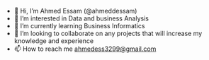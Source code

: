 - 👋 Hi, I’m Ahmed Essam (@ahmeddessam)
- 👀 I’m interested in Data and business Analysis
- 🌱 I’m currently learning Business Informatics
- 💞️ I’m looking to collaborate on any projects that will increase my knowledge and experience
- 📫 How to reach me ahmedess3299@gmail.com

<!---
ahmeddessam/ahmeddessam is a ✨ special ✨ repository because its `README.md` (this file) appears on your GitHub profile.
You can click the Preview link to take a look at your changes.
--->

